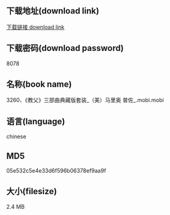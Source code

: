 ## 下载地址(download link)
[下载链接 download link](https://voluble-croquembouche-d321dc.netlify.app/?s=3260%E3%80%81%E3%80%8A%E6%95%99%E7%88%B6%E3%80%8B%E4%B8%89%E9%83%A8%E6%9B%B2%E5%85%B8%E8%97%8F%E7%89%88%E5%A5%97%E8%A3%85_%EF%BC%88%E7%BE%8E%EF%BC%89%E9%A9%AC%E9%87%8C%E5%A5%A5+%E6%99%AE%E4%BD%90_.mobi)

## 下载密码(download password)
8078

## 名称(book name)
3260、《教父》三部曲典藏版套装_（美）马里奥 普佐_.mobi.mobi

## 语言(language)
chinese

## MD5
05e532c5e4e33d6f596b06378ef9aa9f

## 大小(filesize)
2.4 MB
